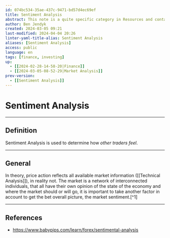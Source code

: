 ```yaml
---
id: 074bc534-35ae-437c-9471-bd57d4ec69ef
title: Sentiment Analysis
abstract: This note is a quite specific category in Resources and contains any information related to analysing the financial markets through the lense of how other traders feel.
author: Ben Jendyk
created: 2024-03-05 09:21
last-modified: 2024-04-04 20:26
linter-yaml-title-alias: Sentiment Analysis
aliases: [Sentiment Analysis]
access: public
language: en
tags: [finance, investing] 
up:
  - [[2024-02-28-14-58-20|Finance]]
  - [[2024-03-05-08-52-29|Market Analysis]]
prev-version:
  - [[Sentiment Analysis]]
---
```


# Sentiment Analysis

--- 

## Definition

Sentiment Analysis is used to determine how *other traders feel*.

--- 

## General

In theory, price action reflects all available market information ([[Technical Analysis]]), in reality not. The market is a network of interconnected individuals, that all have their own opinion of the state of the economy and where the market should or will go, it is important to take another factor in account to get the bet overall picture, the market sentiment.[^1]

--- 

## References

- <https://www.babypips.com/learn/forex/sentimental-analysis>
